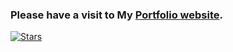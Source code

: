 ### Please have a visit to My <a href="https://ShrivatsaHegde.github.io">Portfolio website</a>.


[![Stars](https://img.shields.io/github/stars/ShrivatsaHegde/ShrivatsaHegde.github.io?style=social)](https://github.comShrivatsaHegde/ShrivatsaHegde.github.io/stargazers)
